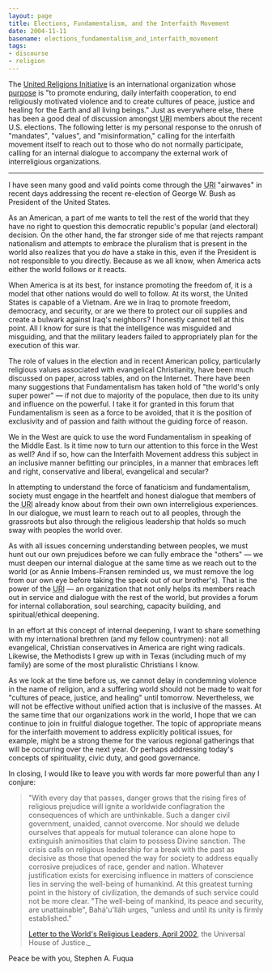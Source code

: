 ```yaml
---
layout: page
title: Elections, Fundamentalism, and the Interfaith Movement
date: 2004-11-11
basename: elections_fundamentalism_and_interfaith_movement
tags:
- discourse
- religion
---
```


The <a href="http://www.uri.org" title="URI Homepage">United Religions
Initiative</a> is an international organization whose <a
href="http://www.uri.org/abouturi/charter/" title="URI Charter">purpose</a> is
"to promote enduring, daily interfaith cooperation, to end religiously motivated
violence and to create cultures of peace, justice and healing for the Earth and
all living beings." Just as everywhere else, there has been a good deal of
discussion amongst <acronym title="United Religions Initiative">URI</acronym>
members about the recent U.S. elections. The following letter is my personal
response to the onrush of "mandates", "values", and "misinformation," calling
for the interfaith movement itself to reach out to those who do not normally
participate, calling for an internal dialogue to accompany the external work of
interreligious organizations.

<!-- truncate -->

---

I have seen many good and valid points come through the <acronym title="United
Religions Initiative">URI</acronym> "airwaves" in recent days addressing the
recent re-election of George W. Bush as President of the United States.

As an American, a part of me wants to tell the rest of the world that they have
no right to question this democratic republic's popular (and electoral)
decision. On the other hand, the far stronger side of me that rejects rampant
nationalism and attempts to embrace the pluralism that is present in the world
also realizes that you _do_ have a stake in this, even if the President is not
responsible to you directly. Because as we all know, when America acts either
the world follows or it reacts.

When America is at its best, for instance promoting the freedom of, it is a
model that other nations would do well to follow. At its worst, the United
States is capable of a Vietnam. Are we in Iraq to promote freedom, democracy,
and security, or are we there to protect our oil supplies and create a bulwark
against Iraq's neighbors? I honestly cannot tell at this point. All I know for
sure is that the intelligence was misguided and misguiding, and that the
military leaders failed to appropriately plan for the execution of this war.

The role of values in the election and in recent American policy, particularly
religious values associated with evangelical Christianity, have been much
discussed on paper, across tables, and on the Internet. There have been many
suggestions that Fundamentalism has taken hold of "the world's only super power"
&mdash; if not due to majority of the populace, then due to its unity and
influence on the powerful. I take it for granted in this forum that
Fundamentalism is seen as a force to be avoided, that it is the position of
exclusivity and of passion and faith without the guiding force of reason.

We in the West are quick to use the word Fundamentalism in speaking of the
Middle East. Is it time now to turn our attention to this force in the West as
well? And if so, how can the Interfaith Movement address this subject in an
inclusive manner befitting our principles, in a manner that embraces left and
right, conservative and liberal, evangelical and secular?

In attempting to understand the force of fanaticism and fundamentalism, society
must engage in the heartfelt and honest dialogue that members of the <acronym
title="United Religions Initiative">URI</acronym> already know about from their
own own interreligious experiences. In our dialogue, we must learn to reach out
to all peoples, through the grassroots but also through the religious leadership
that holds so much sway with peoples the world over.

As with all issues concerning understanding between peoples, we must hunt out
our own prejudices before we can fully embrace the "others" &mdash; we must
deepen our internal dialogue at the same time as we reach out to the world (or
as Annie Imbens-Fransen reminded us, we must remove the log from our own eye
before taking the speck out of our brother's). That is the power of the <acronym
title="United Religions Initiative">URI</acronym> &mdash; an organization that not only
helps its members reach out in service and dialogue with the rest of the world,
but provides a forum for internal collaboration, soul searching, capacity
building, and spiritual/ethical deepening.

In an effort at this concept of internal deepening, I want to share something
with my international brethren (and my fellow countrymen): not all evangelical,
Christian conservatives in America are right wing radicals. Likewise, the
Methodists I grew up with in Texas (including much of my family) are some of the
most pluralistic Christians I know.

As we look at the time before us, we cannot delay in condemning violence in the
name of religion, and a suffering world should not be made to wait for "cultures
of peace, justice, and healing" until tomorrow. Nevertheless, we will not be
effective without unified action that is inclusive of the masses. At the same
time that our organizations work in the world, I hope that we can continue to
join in fruitful dialogue together. The topic of appropriate means for the
interfaith movement to address explicitly political issues, for example,  might
be a strong theme for the various regional gatherings that will be occurring
over the next year. Or perhaps addressing today's concepts of spirituality,
civic duty, and good governance.

In closing, I would like to leave you with words far more powerful than any I
conjure:

> "With every day that passes, danger grows that the rising fires of religious
> prejudice will ignite a worldwide conflagration the consequences of which are
> unthinkable. Such a danger civil government, unaided, cannot overcome. Nor
> should we delude ourselves that appeals for mutual tolerance can alone hope to
> extinguish animosities that claim to possess Divine sanction. The crisis calls
> on religious leadership for a break with the past as decisive as those that
> opened the way for society to address equally corrosive prejudices of race,
> gender and nation. Whatever justification exists for exercising influence in
> matters of conscience lies in serving the well-being of humankind. At this
> greatest turning point in the history of civilization, the demands of such
> service could not be more clear. "The well-being of mankind, its peace and
> security, are unattainable", Bah&aacute;'u'll&aacute;h urges, "unless and
> until its unity is firmly established."
>
> [Letter to the World's Religious Leaders, April 2002](http://www.bahai.org/article-1-1-0-1.html), the Universal House of Justice._

Peace be with you,
Stephen A. Fuqua

